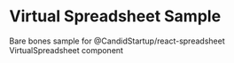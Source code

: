 # Virtual Spreadsheet Sample

Bare bones sample for @CandidStartup/react-spreadsheet VirtualSpreadsheet component

